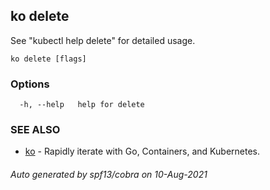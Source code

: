 ## ko delete

See "kubectl help delete" for detailed usage.

```
ko delete [flags]
```

### Options

```
  -h, --help   help for delete
```

### SEE ALSO

* [ko](ko.md)	 - Rapidly iterate with Go, Containers, and Kubernetes.

###### Auto generated by spf13/cobra on 10-Aug-2021

